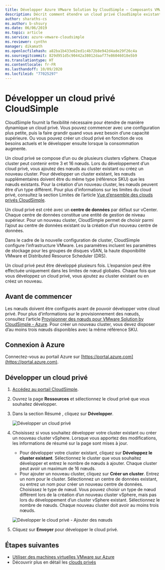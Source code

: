 ```yaml
---
title: Développer Azure VMware Solution by CloudSimple – Composants VMware de cloud privé
description: Décrit comment étendre un cloud privé CloudSimple existant pour accroître la capacité d’un cluster existant ou en ajouter un nouveau
author: sharaths-cs
ms.author: b-shsury
ms.date: 06/06/2019
ms.topic: article
ms.service: azure-vmware-cloudsimple
ms.reviewer: cynthn
manager: dikamath
ms.openlocfilehash: a82ba1b433e62ed1c4b72b8e942d4ade29f26c4a
ms.sourcegitcommit: 829d951d5c90442a38012daaf77e86046018e5b9
ms.translationtype: HT
ms.contentlocale: fr-FR
ms.lasthandoff: 10/09/2020
ms.locfileid: "77025297"
---
```

# <a name="expand-a-cloudsimple-private-cloud"></a>Développer un cloud privé CloudSimple

CloudSimple fournit la flexibilité nécessaire pour étendre de manière dynamique un cloud privé. Vous pouvez commencer avec une configuration plus petite, puis la faire grandir quand vous avez besoin d’une capacité supérieure. Ou vous pouvez créer un cloud privé en fonction de vos besoins actuels et le développer ensuite lorsque la consommation augmente.

Un cloud privé se compose d’un ou de plusieurs clusters vSphere. Chaque cluster peut contenir entre 3 et 16 nœuds.  Lors du développement d’un cloud privé, vous ajoutez des nœuds au cluster existant ou créez un nouveau cluster. Pour développer un cluster existant, les nœuds supplémentaires doivent être du même type (référence SKU) que les nœuds existants. Pour la création d’un nouveau cluster, les nœuds peuvent être d’un type différent. Pour plus d’informations sur les limites du cloud privé, consultez la section Limites de l’article [Vue d’ensemble des clouds privés CloudSimple](cloudsimple-private-cloud.md).

Un cloud privé est créé avec un **centre de données** par défaut sur vCenter.  Chaque centre de données constitue une entité de gestion de niveau supérieur.  Pour un nouveau cluster, CloudSimple permet de choisir parmi l’ajout au centre de données existant ou la création d’un nouveau centre de données.

Dans le cadre de la nouvelle configuration de cluster, CloudSimple configure l’infrastructure VMware.  Les paramètres incluent les paramètres de stockage pour les groupes de disques vSAN, la haute disponibilité VMware et Distributed Resource Scheduler (DRS).

Un cloud privé peut être développé plusieurs fois. L’expansion peut être effectuée uniquement dans les limites de nœud globales. Chaque fois que vous développez un cloud privé, vous ajoutez au cluster existant ou en créez un nouveau.

## <a name="before-you-begin"></a>Avant de commencer

Les nœuds doivent être configurés avant de pouvoir développer votre cloud privé.  Pour plus d’informations sur le provisionnement des nœuds, consultez l’article [Provisionner des nœuds pour VMware Solution by CloudSimple - Azure](create-nodes.md).  Pour créer un nouveau cluster, vous devez disposer d’au moins trois nœuds disponibles avec la même référence SKU.

## <a name="sign-in-to-azure"></a>Connexion à Azure

Connectez-vous au portail Azure sur [https://portal.azure.com](https://portal.azure.com).

## <a name="expand-a-private-cloud"></a>Développer un cloud privé

1. [Accédez au portail CloudSimple](access-cloudsimple-portal.md).

2. Ouvrez la page **Ressources** et sélectionnez le cloud privé que vous souhaitez développer.

3. Dans la section Résumé , cliquez sur **Développer**.

    ![Développer un cloud privé](media/resources-expand-private-cloud.png)

4. Choisissez si vous souhaitez développer votre cluster existant ou créer un nouveau cluster vSphere. Lorsque vous apportez des modifications, les informations de résumé sur la page sont mises à jour.

    * Pour développer votre cluster existant, cliquez sur **Développez le cluster existant**. Sélectionnez le cluster que vous souhaitez développer et entrez le nombre de nœuds à ajouter. Chaque cluster peut avoir un maximum de 16 nœuds.
    * Pour ajouter un nouveau cluster, cliquez sur **Créer un cluster**. Entrez un nom pour le cluster. Sélectionnez un centre de données existant, ou entrez un nom pour créer un nouveau centre de données. Choisissez le type de nœud. Vous pouvez choisir un type de nœud différent lors de la création d’un nouveau cluster vSphere, mais pas lors du développement d’un cluster vSphere existant. Sélectionnez le nombre de nœuds. Chaque nouveau cluster doit avoir au moins trois nœuds.

    ![Développer le cloud privé - Ajouter des nœuds](media/resources-expand-private-cloud-add-nodes.png)

5. Cliquez sur **Envoyer** pour développer le cloud privé.

## <a name="next-steps"></a>Étapes suivantes

* [Utiliser des machines virtuelles VMware sur Azure](quickstart-create-vmware-virtual-machine.md)
* Découvrir plus en détail les [clouds privés](cloudsimple-private-cloud.md)